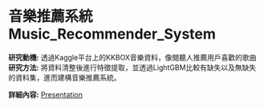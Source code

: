 # 音樂推薦系統 Music_Recommender_System

**研究動機:** 透過Kaggle平台上的KKBOX音樂資料，像閱聽人推薦用戶喜歡的歌曲  
**研究方法:** 將資料清整後進行特徵提取，並透過LightGBM比較有缺失以及無缺失的資料集，進而建構音樂推薦系統。

**詳細內容:** [Presentation](https://github.com/DarrenLUCreate/Web_Crawler/blob/main/Music_Recommender_System/Presentation.pptx)
